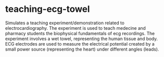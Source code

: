 # teaching-ecg-towel
Simulates a teaching experiment/demonstration related to electrocardiography. The experiment is used to teach medecine and pharmacy students the biophysical fundamentals of ecg recordings. The experiment involves a wet towel, representing the human tissue and body. ECG electrodes are used to measure the electrical potential created by a small power source (representing the heart) under different angles (leads).
